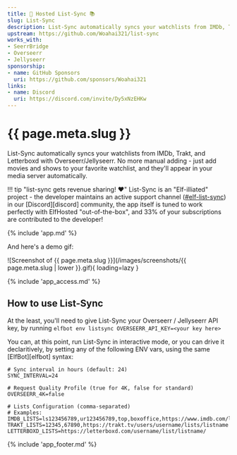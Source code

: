 ```yaml
---
title: 🧝 Hosted List-Sync 📚
slug: List-Sync
description: List-Sync automatically syncs your watchlists from IMDb, Trakt, and Letterboxd with Overseerr/Jellyseerr
upstream: https://github.com/Woahai321/list-sync
works_with:
- SeerrBridge
- Overseerr
- Jellyseerr
sponsorship:
- name: GitHub Sponsors
  uri: https://github.com/sponsors/Woahai321
links:
- name: Discord
  uri: https://discord.com/invite/Dy5xNzEHKw
---
```


# {{ page.meta.slug }}

List-Sync automatically syncs your watchlists from IMDb, Trakt, and Letterboxd with Overseerr/Jellyseerr. No more manual adding - just add movies and shows to your favorite watchlist, and they'll appear in your media server automatically.

!!! tip "list-sync gets revenue sharing! :heart:"
    List-Sync is an "Elf-illiated" project - the developer maintains an active support channel ([#elf-list-sync](https://discord.com/channels/396055506072109067/1357211427013791836)) in our [Discord][discord] community, the app itself is tuned to work perfectly with ElfHosted "out-of-the-box", and 33% of your subscriptions are contributed to the developer!

{% include 'app.md' %}

And here's a demo gif:

![Screenshot of {{ page.meta.slug }}](/images/screenshots/{{ page.meta.slug | lower }}.gif){ loading=lazy }

{% include 'app_access.md' %}

## How to use List-Sync

At the least, you'll need to give List-Sync your Overseerr / Jellyseerr API key, by running `elfbot env listsync OVERSEERR_API_KEY=<your key here>`

You can, at this point, run List-Sync in interactive mode, or you can drive it declaritively, by setting any of the following ENV vars, using the same [ElfBot][elfbot] syntax:

``` title="Example ENV vars"
# Sync interval in hours (default: 24)
SYNC_INTERVAL=24

# Request Quality Profile (true for 4K, false for standard)
OVERSEERR_4K=false

# Lists Configuration (comma-separated)
# Examples:
IMDB_LISTS=ls123456789,ur123456789,top,boxoffice,https://www.imdb.com/list/ls123456789/
TRAKT_LISTS=12345,67890,https://trakt.tv/users/username/lists/listname
LETTERBOXD_LISTS=https://letterboxd.com/username/list/listname/ 
```

{% include 'app_footer.md' %}